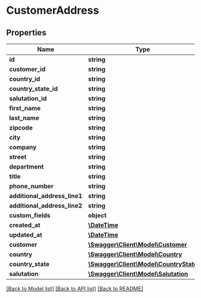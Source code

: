 # CustomerAddress

## Properties
Name | Type | Description | Notes
------------ | ------------- | ------------- | -------------
**id** | **string** |  | [optional] 
**customer_id** | **string** |  | 
**country_id** | **string** |  | 
**country_state_id** | **string** |  | [optional] 
**salutation_id** | **string** |  | [optional] 
**first_name** | **string** |  | 
**last_name** | **string** |  | 
**zipcode** | **string** |  | 
**city** | **string** |  | 
**company** | **string** |  | [optional] 
**street** | **string** |  | 
**department** | **string** |  | [optional] 
**title** | **string** |  | [optional] 
**phone_number** | **string** |  | [optional] 
**additional_address_line1** | **string** |  | [optional] 
**additional_address_line2** | **string** |  | [optional] 
**custom_fields** | **object** |  | [optional] 
**created_at** | [**\DateTime**](\DateTime.md) |  | 
**updated_at** | [**\DateTime**](\DateTime.md) |  | [optional] 
**customer** | [**\Swagger\Client\Model\Customer**](Customer.md) |  | [optional] 
**country** | [**\Swagger\Client\Model\Country**](Country.md) |  | [optional] 
**country_state** | [**\Swagger\Client\Model\CountryState**](CountryState.md) |  | [optional] 
**salutation** | [**\Swagger\Client\Model\Salutation**](Salutation.md) |  | [optional] 

[[Back to Model list]](../../README.md#documentation-for-models) [[Back to API list]](../../README.md#documentation-for-api-endpoints) [[Back to README]](../../README.md)

